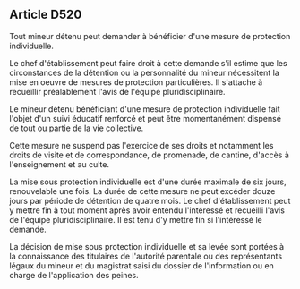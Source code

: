 Article D520
----
Tout mineur détenu peut demander à bénéficier d'une mesure de protection
individuelle.

Le chef d'établissement peut faire droit à cette demande s'il estime que les
circonstances de la détention ou la personnalité du mineur nécessitent la mise
en oeuvre de mesures de protection particulières. Il s'attache à recueillir
préalablement l'avis de l'équipe pluridisciplinaire.

Le mineur détenu bénéficiant d'une mesure de protection individuelle fait
l'objet d'un suivi éducatif renforcé et peut être momentanément dispensé de tout
ou partie de la vie collective.

Cette mesure ne suspend pas l'exercice de ses droits et notamment les droits de
visite et de correspondance, de promenade, de cantine, d'accès à l'enseignement
et au culte.

La mise sous protection individuelle est d'une durée maximale de six jours,
renouvelable une fois. La durée de cette mesure ne peut excéder douze jours par
période de détention de quatre mois. Le chef d'établissement peut y mettre fin à
tout moment après avoir entendu l'intéressé et recueilli l'avis de l'équipe
pluridisciplinaire. Il est tenu d'y mettre fin si l'intéressé le demande.

La décision de mise sous protection individuelle et sa levée sont portées à la
connaissance des titulaires de l'autorité parentale ou des représentants légaux
du mineur et du magistrat saisi du dossier de l'information ou en charge de
l'application des peines.
